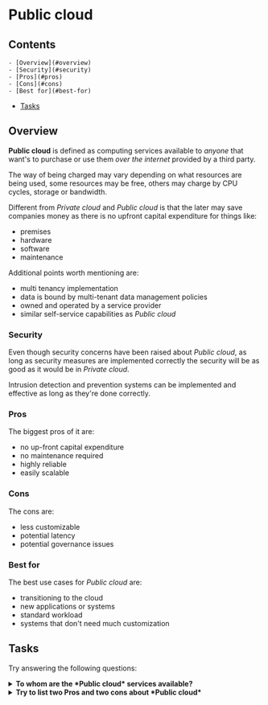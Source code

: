 # Public cloud

<!--TOC_START-->
## Contents
	- [Overview](#overview)
	- [Security](#security)
	- [Pros](#pros)
	- [Cons](#cons)
	- [Best for](#best-for)
- [Tasks](#tasks)

<!--TOC_END-->
## Overview

**Public cloud** is defined as computing services available to *anyone* that want's to purchase or use them *over the internet* provided by a third party.

The way of being charged may vary depending on what resources are being used, some resources may be free, others may charge by CPU cycles, storage or bandwidth. 

Different from *Private cloud* and *Public cloud* is that the later may save companies money as there is no upfront capital expenditure for things like:
- premises
- hardware
- software
- maintenance

Additional points worth mentioning are:
- multi tenancy implementation
- data is bound by multi-tenant data management policies
- owned and operated by a service provider
- similar self-service capabilities as *Public cloud*

### Security

Even though security concerns have been raised about *Public cloud*, as long as security measures are implemented correctly the security will be as good as it would be in *Private cloud*.

Intrusion detection and prevention systems can be implemented and effective as long as they're done correctly.

### Pros

The biggest pros of it are:
- no up-front capital expenditure
- no maintenance required
- highly reliable
- easily scalable

### Cons

The cons are:
- less customizable
- potential latency
- potential governance issues

### Best for

The best use cases for *Public cloud* are:
- transitioning to the cloud
- new applications or systems
- standard workload
- systems that don't need much customization

## Tasks

Try answering the following questions:

<details>

<summary><b>To whom are the *Public cloud* services available?</b></summary>

As the name suggests, the service is available to everyone

</details>

<details>

<summary><b>Try to list two Pros and two cons about *Public cloud*</b></summary>

Check if you got any of the following Pros:
- no up-front capital expenditure
- no maintenance required
- highly reliable
- easily scalable

Check if you got any of the following Cons:
- less customizable
- potential latency
- potential governance issues

</details>
